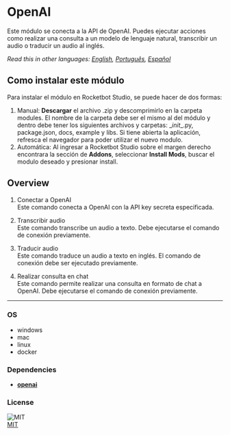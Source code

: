 # OpenAI
  
Este módulo se conecta a la API de OpenAI. Puedes ejecutar acciones como realizar una consulta a un modelo de lenguaje natural, transcribir un audio o traducir un audio al inglés.  

*Read this in other languages: [English](README.md), [Português](README.pr.md), [Español](README.es.md)*

## Como instalar este módulo
  
Para instalar el módulo en Rocketbot Studio, se puede hacer de dos formas:
1. Manual: __Descargar__ el archivo .zip y descomprimirlo en la carpeta modules. El nombre de la carpeta debe ser el mismo al del módulo y dentro debe tener los siguientes archivos y carpetas: \__init__.py, package.json, docs, example y libs. Si tiene abierta la aplicación, refresca el navegador para poder utilizar el nuevo modulo.
2. Automática: Al ingresar a Rocketbot Studio sobre el margen derecho encontrara la sección de **Addons**, seleccionar **Install Mods**, buscar el modulo deseado y presionar install.  


## Overview


1. Conectar a OpenAI  
Este comando conecta a OpenAI con la API key secreta especificada.

2. Transcribir audio  
Este comando transcribe un audio a texto. Debe ejecutarse el comando de conexión previamente.

3. Traducir audio  
Este comando traduce un audio a texto en inglés. El comando de conexión debe ser ejecutado previamente.

4. Realizar consulta en chat  
Este comando permite realizar una consulta en formato de chat a OpenAI. Debe ejecutarse el comando de conexión previamente.



----
### OS

- windows
- mac
- linux
- docker

### Dependencies
- [**openai**](https://pypi.org/project/openai/)
### License
  
![MIT](https://img.shields.io/github/license/instaloader/instaloader.svg)  
[MIT](https://opensource.org/license/mit)